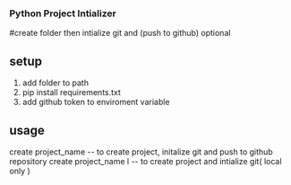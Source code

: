 ### Python Project Intializer

#create folder then intialize git and (push to github) optional

## setup
1. add folder to path
2. pip install requirements.txt
3. add github token to enviroment variable
## usage
create project_name  -- to create project, initalize git and push to github repository
create project_name l -- to create project and intialize git( local only )